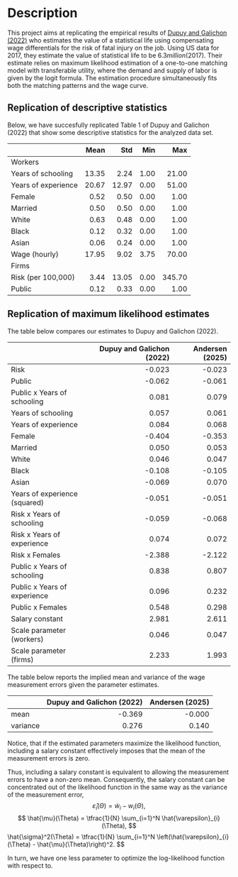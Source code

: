 
# Description
This project aims at replicating the empirical results of [Dupuy and Galichon (2022)](https://doi.org/10.3982/QE928) who estimates the value of a statistical life using compensating wage differentials for the risk of fatal injury on the job. Using US data for 2017, they estimate the value of statistical life to be $6.3 million ($2017). Their estimate relies on maximum likelihood estimation of a one-to-one matching model with transferable utility, where the demand and supply of labor is given by the logit formula. The estimation procedure simultaneously fits both the matching patterns and the wage curve.

## Replication of descriptive statistics
Below, we have succesfully replicated Table 1 of Dupuy and Galichon (2022) that show some descriptive statistics for the analyzed data set.

|                     |   Mean |   Std |   Min |    Max |
|:--------------------|-------:|------:|------:|-------:|
| Workers             |        |       |       |        |
| Years of schooling  |  13.35 |  2.24 |  1.00 |  21.00 |
| Years of experience |  20.67 | 12.97 |  0.00 |  51.00 |
| Female              |   0.52 |  0.50 |  0.00 |   1.00 |
| Married             |   0.50 |  0.50 |  0.00 |   1.00 |
| White               |   0.63 |  0.48 |  0.00 |   1.00 |
| Black               |   0.12 |  0.32 |  0.00 |   1.00 |
| Asian               |   0.06 |  0.24 |  0.00 |   1.00 |
| Wage (hourly)       |  17.95 |  9.02 |  3.75 |  70.00 |
| Firms               |        |       |       |        |
| Risk (per 100,000)  |   3.44 | 13.05 |  0.00 | 345.70 |
| Public              |   0.12 |  0.33 |  0.00 |   1.00 |

## Replication of maximum likelihood estimates
The table below compares our estimates to Dupuy and Galichon (2022).

|                               |   Dupuy and Galichon (2022) |   Andersen (2025) |
|:------------------------------|----------------------------:|------------------:|
| Risk                          |                      -0.023 |            -0.023 |
| Public                        |                      -0.062 |            -0.061 |
| Public x Years of schooling   |                       0.081 |             0.079 |
| Years of schooling            |                       0.057 |             0.061 |
| Years of experience           |                       0.084 |             0.068 |
| Female                        |                      -0.404 |            -0.353 |
| Married                       |                       0.050 |             0.053 |
| White                         |                       0.046 |             0.047 |
| Black                         |                      -0.108 |            -0.105 |
| Asian                         |                      -0.069 |             0.070 |
| Years of experience (squared) |                      -0.051 |            -0.051 |
| Risk x Years of schooling     |                      -0.059 |            -0.068 |
| Risk x Years of experience    |                       0.074 |             0.072 |
| Risk x Females                |                      -2.388 |            -2.122 |
| Public x Years of schooling   |                       0.838 |             0.807 |
| Public x Years of experience  |                       0.096 |             0.232 |
| Public x Females              |                       0.548 |             0.298 |
| Salary constant               |                       2.981 |             2.611 |
| Scale parameter (workers)     |                       0.046 |             0.047 |
| Scale parameter (firms)       |                       2.233 |             1.993 |

The table below reports the implied mean and variance of the wage measurement errors given the parameter estimates.

|          |   Dupuy and Galichon (2022) |   Andersen (2025) |
|:---------|----------------------------:|------------------:|
| mean     |                      -0.369 |            -0.000 |
| variance |                       0.276 |             0.140 |

Notice, that if the estimated parameters maximize the likelihood function, including a salary constant effectively imposes that the mean of the measurement errors is zero.

Thus, including a salary constant is equivalent to allowing the measurement errors to have a non-zero mean.
Consequently, the salary constant can be concentrated out of the likelihood function in the same way as the variance of the measurement error,
$$
    \hat{\varepsilon}_{i}(\Theta) = \tilde{w}_{i} - w_{i}(\Theta), 
$$
$$
    \hat{\mu}(\Theta) = \tfrac{1}{N} \sum_{i=1}^N \hat{\varepsilon}_{i}(\Theta),
$$
    \hat{\sigma}^2(\Theta) = \tfrac{1}{N} \sum_{i=1}^N \left(\hat{\varepsilon}_{i}(\Theta) - \hat{\mu}(\Theta)\right)^2.
$$

In turn, we have one less parameter to optimize the log-likelihood function with respect to.

